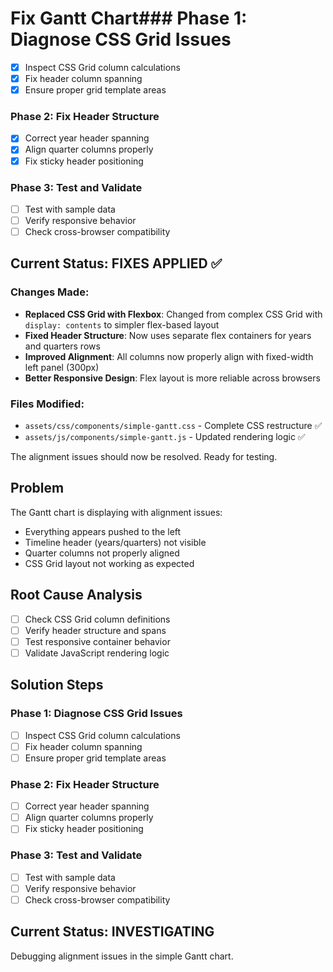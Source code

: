 # Fix Gantt Chart### Phase 1: Diagnose CSS Grid Issues
- [x] Inspect CSS Grid column calculations
- [x] Fix header column spanning  
- [x] Ensure proper grid template areas

### Phase 2: Fix Header Structure  
- [x] Correct year header spanning
- [x] Align quarter columns properly
- [x] Fix sticky header positioning

### Phase 3: Test and Validate
- [ ] Test with sample data
- [ ] Verify responsive behavior
- [ ] Check cross-browser compatibility

## Current Status: FIXES APPLIED ✅

### Changes Made:
- **Replaced CSS Grid with Flexbox**: Changed from complex CSS Grid with `display: contents` to simpler flex-based layout
- **Fixed Header Structure**: Now uses separate flex containers for years and quarters rows
- **Improved Alignment**: All columns now properly align with fixed-width left panel (300px)
- **Better Responsive Design**: Flex layout is more reliable across browsers

### Files Modified:
- `assets/css/components/simple-gantt.css` - Complete CSS restructure ✅
- `assets/js/components/simple-gantt.js` - Updated rendering logic ✅

The alignment issues should now be resolved. Ready for testing.

## Problem
The Gantt chart is displaying with alignment issues:
- Everything appears pushed to the left
- Timeline header (years/quarters) not visible
- Quarter columns not properly aligned
- CSS Grid layout not working as expected

## Root Cause Analysis
- [ ] Check CSS Grid column definitions
- [ ] Verify header structure and spans
- [ ] Test responsive container behavior
- [ ] Validate JavaScript rendering logic

## Solution Steps

### Phase 1: Diagnose CSS Grid Issues
- [ ] Inspect CSS Grid column calculations
- [ ] Fix header column spanning
- [ ] Ensure proper grid template areas

### Phase 2: Fix Header Structure  
- [ ] Correct year header spanning
- [ ] Align quarter columns properly
- [ ] Fix sticky header positioning

### Phase 3: Test and Validate
- [ ] Test with sample data
- [ ] Verify responsive behavior
- [ ] Check cross-browser compatibility

## Current Status: INVESTIGATING
Debugging alignment issues in the simple Gantt chart.
